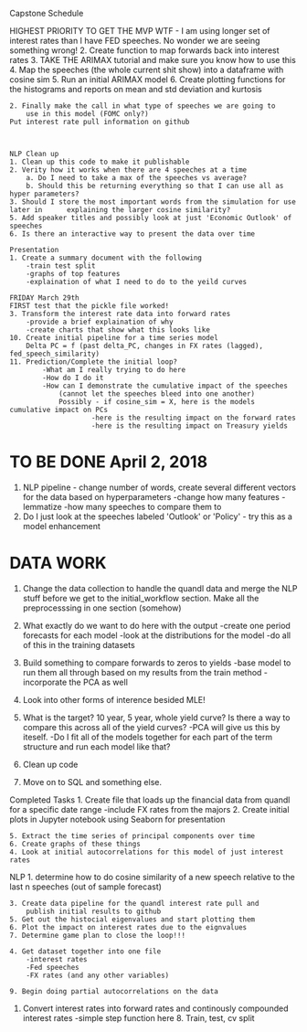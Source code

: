 Capstone Schedule

HIGHEST PRIORITY TO GET THE MVP
WTF - I am using longer set of interest rates than I have FED speeches. No wonder we are seeing something wrong!
2. Create function to map forwards back into interest rates
3. TAKE THE ARIMAX tutorial and make sure you know how to use this
4. Map the speeches (the whole current shit show) into a dataframe with cosine sim
5. Run an initial ARIMAX model
6. Create plotting functions for the histograms and reports on mean and std deviation and kurtosis


    2. Finally make the call in what type of speeches we are going to
        use in this model (FOMC only?)
    Put interest rate pull information on github



    NLP Clean up
    1. Clean up this code to make it publishable
    2. Verity how it works when there are 4 speeches at a time
        a. Do I need to take a max of the speeches vs average?
        b. Should this be returning everything so that I can use all as hyper parameters?
    3. Should I store the most important words from the simulation for use later in      explaining the larger cosine similarity?
    5. Add speaker titles and possibly look at just 'Economic Outlook' of speeches
    6. Is there an interactive way to present the data over time

    Presentation
    1. Create a summary document with the following
        -train test split
        -graphs of top features
        -explaination of what I need to do to the yeild curves

    FRIDAY March 29th
    FIRST test that the pickle file worked!
    3. Transform the interest rate data into forward rates
        -provide a brief explaination of why
        -create charts that show what this looks like
    10. Create initial pipeline for a time series model
        Delta PC = f (past delta_PC, changes in FX rates (lagged), fed_speech_similarity)
    11. Prediction/Complete the initial loop?
            -What am I really trying to do here
            -How do I do it
            -How can I demonstrate the cumulative impact of the speeches
                (cannot let the speeches bleed into one another)
                Possibly - if cosine_sim = X, here is the models cumulative impact on PCs
                        -here is the resulting impact on the forward rates
                        -here is the resulting impact on Treasury yields

# TO BE DONE April 2, 2018
1. NLP pipeline - change number of words, create several different vectors for the data based on hyperparameters
    -change how many features
    -lemmatize
    -how many speeches to compare them to
2. Do I just look at the speeches labeled 'Outlook' or 'Policy' - try this as a model enhancement

# DATA WORK
1. Change the data collection to handle the quandl data and merge the NLP stuff before we get to the initial_workflow section.
Make all the preprocesssing in one section (somehow)

2. What exactly do we want to do here with the output
    -create one period forecasts for each model
    -look at the distributions for the model
    -do all of this in the training datasets

3. Build something to compare forwards to zeros to yields
    -base model to run them all through based on my results from the train method
    -incorporate the PCA as well

4. Look into other forms of interence besided MLE!

5. What is the target? 10 year, 5 year, whole yield curve?
    Is there a way to compare this across all of the yield curves?
        -PCA will give us this by iteself.
        -Do I fit all of the models together for each part of the term structure and run each model like that?

6. Clean up code
7. Move on to SQL and something else.





Completed Tasks
    1. Create file that loads up the financial data from quandl for a specific date range
        -include FX rates from the majors
    2. Create initial plots in Jupyter notebook using Seaborn for presentation

    5. Extract the time series of principal components over time
    6. Create graphs of these things
    4. Look at initial autocorrelations for this model of just interest rates

NLP
    1. determine how to do cosine similarity of a new speech relative
        to the last n speeches (out of sample forecast)


    3. Create data pipeline for the quandl interest rate pull and
        publish initial results to github
    5. Get out the histocial eigenvalues and start plotting them
    6. Plot the impact on interest rates due to the eignvalues
    7. Determine game plan to close the loop!!!

    4. Get dataset together into one file
        -interest rates
        -Fed speeches
        -FX rates (and any other variables)

    9. Begin doing partial autocorrelations on the data
1. Convert interest rates into forward rates and continously compounded interest rates
    -simple step function here
    8. Train, test, cv split